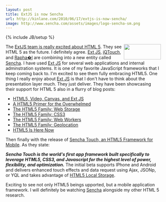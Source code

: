```yaml
---
layout: post
title: ExtJS is now Sencha
url: http://kinlane.com/2010/06/17/extjs-is-now-sencha/
image: http://www.sencha.com/assets/images/logo-sencha-sm.png
---
```

{% include JB/setup %}
<p>
     <img class="alignnone c1" title="Sencha" src="http://www.sencha.com/assets/images/logo-sencha-sm.png" alt="" width="120" height="50" align="right" />The <a href="http://www.sencha.com/blog/tag/html5/">ExtJS team is really excited about HTML 5</a>. They see HTML 5 as the future. I definitely agree. <a href="http://www.sencha.com/products/js/">Ext JS</a>, <a href="http://www.jqtouch.com/">jQTouch</a>, and <a href="http://raphaeljs.com/">Rapha�l</a> are combining into a new entity called <a href="http://www.sencha.com/blog/2010/06/14/ext-js-jqtouch-raphael-sencha/">Sencha</a>. I have used <a href="http://www.sencha.com/products/js/">Ext JS</a> for several web applications and internal adminstration systems. It is one of my favorite JavaScript frameworks that I keep coming back to. I'm excited to see them fully embracing HTML5. One thing I really enjoy about <a href="http://www.sencha.com/products/js/">Ext JS</a> is that I don't have to think about the presentation layer much. They just deliver. They have been showcasing their support for HTML 5 also in a flurry of blog posts:
</p>
<ul class="mainlist">
     <li>
          <a href="http://www.sencha.com/blog/2010/01/14/html5-video-canvas-extjs/">HTML5, Video, Canvas, and Ext JS</a>
     </li>
     <li>
          <a href="http://www.sencha.com/blog/2010/05/23/html5-now-with-20-percent-more-internet/">A HTML5 Primer for the Overwhelmed</a>
     </li>
     <li>
          <a href="http://www.sencha.com/blog/2010/05/27/the-html5-family-web-storage/">The HTML5 Family: Web Storage</a>
     </li>
     <li>
          <a href="http://www.sencha.com/blog/2010/06/01/the-html5-family-css3/">The HTML5 Family: CSS3</a>
     </li>
     <li>
          <a href="http://www.sencha.com/blog/2010/06/07/the-html5-family-web-workers/">The HTML5 Family: Web Workers</a>
     </li>
     <li>
          <a href="http://www.sencha.com/blog/2010/06/09/the-html5-family-geolocation/">The HTML5 Family: Geolocation</a>
     </li>
     <li>
          <a href="http://www.sencha.com/blog/2010/06/11/html5-is-here-now-its-just-not-for-your-desktop-yet/">HTML5 Is Here Now</a>
     </li>
</ul>
<p>
     Then finally with the release of <a href="http://www.sencha.com/blog/2010/06/17/introducing-sencha-touch-html5-framework-for-mobile/">Sencha Touch, an HTML5 Framework for Mobile</a>. As they state:
</p>
<p class="c2">
     <em><strong>Sencha Touch is the world's first app framework built specifically to leverage HTML5, CSS3, and Javascript for the highest level of power, flexibility, and optimization.</strong></em> The initial beta supports IPhone and Android and delivers enhanced touch effects and data request using Ajax, JSONp, or YQL and takes advantage of <a href="http://www.kinlane.com/category/html-5/html5-web-storage/">HTML5 Local Storage</a>.
</p>
<p>
     Exciting to see not only HTML5 beings upported, but a mobile application framework. I will definitely be watching <a href="http://www.sencha.com">Sencha</a> alongside my other HTML 5 research.
</p>